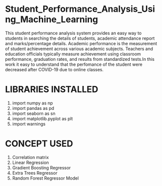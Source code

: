 # Student_Performance_Analysis_Using_Machine_Learning
This student performance analysis system provides an easy way to students in searching the details of students, academic attendance report and marks/percentage details. Academic performance is the measurement of student achievement across various academic subjects. Teachers and education officials typically measure achievement using classroom performance, graduation rates, and results from standardized tests.In this work it easy to understand that the perfomance of the student were decreased after COVID-19 due to online classes.

# LIBRARIES INSTALLED

1. import numpy as np
2. import pandas as pd
3. import seaborn as sn
4. import matplotlib.pyplot as plt
5. import warnings

# CONCEPT USED
 1. Correlation matrix
 2. Linear Regression
 3. Gradient Boosting Regressor
 4. Extra Trees Regressor
 5. Random Forest Regressor Model
